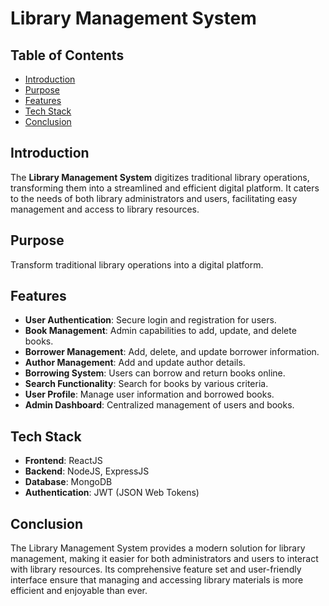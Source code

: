# Library Management System

## Table of Contents
- [Introduction](#introduction)
- [Purpose](#purpose)
- [Features](#features)
- [Tech Stack](#tech-stack)
- [Conclusion](#conclusion)


## Introduction
The **Library Management System** digitizes traditional library operations, transforming them into a streamlined and efficient digital platform. It caters to the needs of both library administrators and users, facilitating easy management and access to library resources.

## Purpose
Transform traditional library operations into a digital platform.

## Features
- **User Authentication**: Secure login and registration for users.
- **Book Management**: Admin capabilities to add, update, and delete books.
- **Borrower Management**: Add, delete, and update borrower information.
- **Author Management**: Add and update author details.
- **Borrowing System**: Users can borrow and return books online.
- **Search Functionality**: Search for books by various criteria.
- **User Profile**: Manage user information and borrowed books.
- **Admin Dashboard**: Centralized management of users and books.

## Tech Stack
- **Frontend**: ReactJS
- **Backend**: NodeJS, ExpressJS
- **Database**: MongoDB
- **Authentication**: JWT (JSON Web Tokens)

## Conclusion
The Library Management System provides a modern solution for library management, making it easier for both administrators and users to interact with library resources. Its comprehensive feature set and user-friendly interface ensure that managing and accessing library materials is more efficient and enjoyable than ever.
